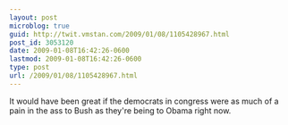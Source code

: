 ```yaml
---
layout: post
microblog: true
guid: http://twit.vmstan.com/2009/01/08/1105428967.html
post_id: 3053120
date: 2009-01-08T16:42:26-0600
lastmod: 2009-01-08T16:42:26-0600
type: post
url: /2009/01/08/1105428967.html
---
```

It would have been great if the democrats in congress were as much of a pain in the ass to Bush as they're being to Obama right now.

